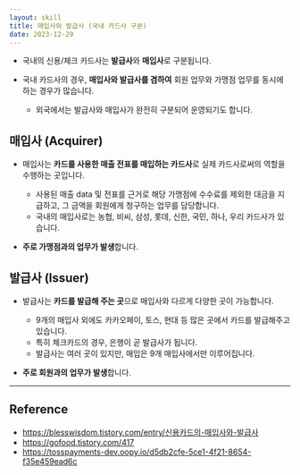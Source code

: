 ```yaml
---
layout: skill
title: 매입사와 발급사 (국내 카드사 구분)
date: 2023-12-29
---
```





- 국내의 신용/체크 카드사는 **발급사**와 **매입사**로 구분됩니다.

- 국내 카드사의 경우, **매입사와 발급사를 겸하여** 회원 업무와 가맹점 업무를 동시에 하는 경우가 많습니다.
    - 외국에서는 발급사와 매입사가 완전히 구분되어 운영되기도 합니다.


## 매입사 (Acquirer)

- 매입사는 **카드를 사용한 매출 전표를 매입하는 카드사**로 실제 카드사로써의 역할을 수행하는 곳입니다.
    - 사용된 매출 data 및 전표를 근거로 해당 가맹점에 수수료를 제외한 대금을 지급하고, 그 금액을 회원에게 청구하는 업무를 담당합니다.
    - 국내의 매입사로는 농협, 비씨, 삼성, 롯데, 신한, 국민, 하나, 우리 카드사가 있습니다.

- **주로 가맹점과의 업무가 발생**합니다.


## 발급사 (Issuer)

- 발급사는 **카드를 발급해 주는 곳**으로 매입사와 다르게 다양한 곳이 가능합니다.
    - 9개의 매입사 외에도 카카오페이, 토스, 현대 등 많은 곳에서 카드를 발급해주고 있습니다.
    - 특히 체크카드의 경우, 은행이 곧 발급사가 됩니다. 
    - 발급사는 여러 곳이 있지만, 매입은 9개 매입사에서만 이루어집니다.

- **주로 회원과의 업무가 발생**합니다.




---




## Reference

- <https://blesswisdom.tistory.com/entry/신용카드의-매입사와-발급사>
- <https://gofood.tistory.com/417>
- <https://tosspayments-dev.oopy.io/d5db2cfe-5ce1-4f21-8654-f35e459ead6c>

